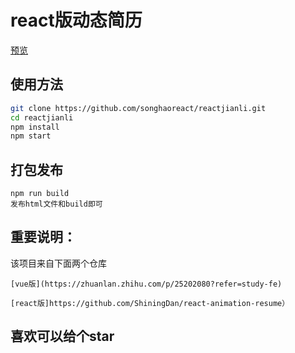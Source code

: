 # react版动态简历

> 

[预览](http://songhao888.cn/jianli/)

## 使用方法

``` bash
git clone https://github.com/songhaoreact/reactjianli.git
cd reactjianli
npm install
npm start
```

## 打包发布
```
npm run build
发布html文件和build即可
```

## 重要说明：
 该项目来自下面两个仓库
 ```
 [vue版](https://zhuanlan.zhihu.com/p/25202080?refer=study-fe)

 [react版]https://github.com/ShiningDan/react-animation-resume）
```
 ## 喜欢可以给个star
